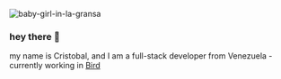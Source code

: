 ![baby-girl-in-la-gransa](https://github.com/CxGarcia/CxGarcia/blob/main/n%CC%83i.gif)

### hey there 👋
my name is Cristobal, and I am a full-stack developer from Venezuela - currently working in [Bird](https://bird.com/)
